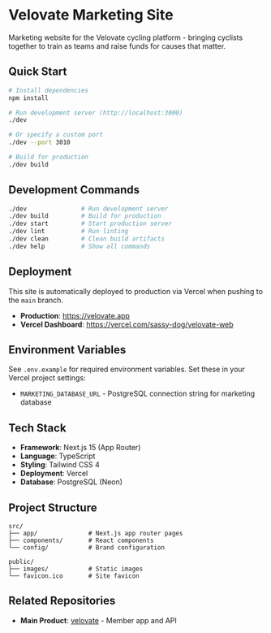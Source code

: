 # Velovate Marketing Site

Marketing website for the Velovate cycling platform - bringing cyclists together to train as teams and raise funds for causes that matter.

## Quick Start

```bash
# Install dependencies
npm install

# Run development server (http://localhost:3000)
./dev

# Or specify a custom port
./dev --port 3010

# Build for production
./dev build
```

## Development Commands

```bash
./dev               # Run development server
./dev build         # Build for production
./dev start         # Start production server
./dev lint          # Run linting
./dev clean         # Clean build artifacts
./dev help          # Show all commands
```

## Deployment

This site is automatically deployed to production via Vercel when pushing to the `main` branch.

- **Production**: https://velovate.app
- **Vercel Dashboard**: https://vercel.com/sassy-dog/velovate-web

## Environment Variables

See `.env.example` for required environment variables. Set these in your Vercel project settings:

- `MARKETING_DATABASE_URL` - PostgreSQL connection string for marketing database

## Tech Stack

- **Framework**: Next.js 15 (App Router)
- **Language**: TypeScript
- **Styling**: Tailwind CSS 4
- **Deployment**: Vercel
- **Database**: PostgreSQL (Neon)

## Project Structure

```
src/
├── app/              # Next.js app router pages
├── components/       # React components
└── config/           # Brand configuration

public/
├── images/           # Static images
└── favicon.ico       # Site favicon
```

## Related Repositories

- **Main Product**: [velovate](https://github.com/Sassy-Dog/velovate) - Member app and API
